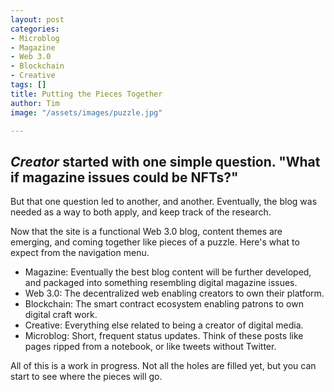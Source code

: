 ```yaml
---
layout: post
categories:
- Microblog
- Magazine
- Web 3.0
- Blockchain
- Creative
tags: []
title: Putting the Pieces Together
author: Tim
image: "/assets/images/puzzle.jpg"

---
```

## _Creator_ started with one simple question. "What if magazine issues could be NFTs?" 

But that one question led to another, and another. Eventually, the blog was needed as a way to both apply, and keep track of the research.

Now that the site is a functional Web 3.0 blog, content themes are emerging, and coming together like pieces of a puzzle. Here's what to expect from the navigation menu.

* Magazine: Eventually the best blog content will be further developed, and packaged into something resembling digital magazine issues.
* Web 3.0: The decentralized web enabling creators to own their platform.
* Blockchain: The smart contract ecosystem enabling patrons to own digital craft work.
* Creative: Everything else related to being a creator of digital media.
* Microblog: Short, frequent status updates. Think of these posts like pages ripped from a notebook, or like tweets without Twitter.

All of this is a work in progress. Not all the holes are filled yet, but you can start to see where the pieces will go.